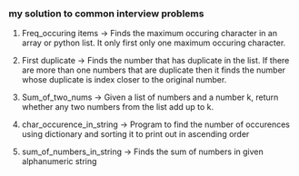 <h3>my solution to common interview problems</h3>

1. Freq_occuring items -> Finds the maximum occuring character in an array or python list. It only first only one maximum occuring character. 

2. First duplicate -> Finds the number that has duplicate in the list. If there are more than one numbers that are duplicate then it finds the number whose duplicate is index closer to the original number. 

3. Sum_of_two_nums -> Given a list of numbers and a number k, return whether any two numbers from the list add up to k.

4.  char_occurence_in_string -> Program to find the number of occurences using dictionary and sorting it to print out in ascending order

5. sum_of_numbers_in_string -> Finds the sum of numbers in given alphanumeric string